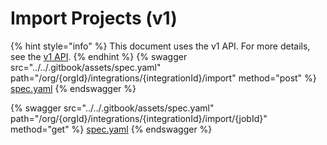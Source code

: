 # Import Projects (v1)

{% hint style="info" %}
This document uses the v1 API. For more details, see the [v1 API](../v1-api).
{% endhint %}
{% swagger src="../../.gitbook/assets/spec.yaml" path="/org/{orgId}/integrations/{integrationId}/import" method="post" %}
[spec.yaml](../../.gitbook/assets/spec.yaml)
{% endswagger %}

{% swagger src="../../.gitbook/assets/spec.yaml" path="/org/{orgId}/integrations/{integrationId}/import/{jobId}" method="get" %}
[spec.yaml](../../.gitbook/assets/spec.yaml)
{% endswagger %}
